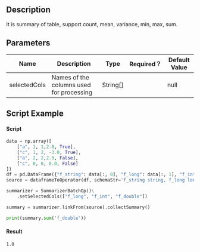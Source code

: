 ## Description
It is summary of table, support count, mean, variance, min, max, sum.

## Parameters
| Name | Description | Type | Required？ | Default Value |
| --- | --- | --- | --- | --- |
| selectedCols | Names of the columns used for processing | String[] |  | null |


## Script Example

#### Script

```python
data = np.array([
    ["a", 1, 1,2.0, True],
    ["c", 1, 2, -3.0, True],
    ["a", 2, 2,2.0, False],
    ["c", 0, 0, 0.0, False]
])
df = pd.DataFrame({"f_string": data[:, 0], "f_long": data[:, 1], "f_int": data[:, 2], "f_double": data[:, 3], "f_boolean": data[:, 4]})
source = dataframeToOperator(df, schemaStr='f_string string, f_long long, f_int int, f_double double, f_boolean boolean', op_type='batch')

summarizer = SummarizerBatchOp()\
    .setSelectedCols(["f_long", "f_int", "f_double"])

summary = summarizer.linkFrom(source).collectSummary()

print(summary.sum('f_double'))
```
#### Result

```
1.0
```
